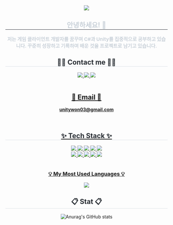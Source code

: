 <div align= "center">
    <img src="https://capsule-render.vercel.app/api?type=waving&color=8df2d3&height=180&text=Heewon's%20GitHub&animation=&fontColor=bdffe6&fontSize=60" />
    </div>
<div align= "center"> 
    <h2 style="border-bottom: 1px solid #21262d; color: #c9d1d9;"> 안녕하세요! 👋   </h2>  
    <div style="font-weight: 700; font-size: 15px; text-align: center; color: #c9d1d9;"> 저는 게임 클라이언트 개발자를 꿈꾸며 C#과 Unity를 집중적으로 공부하고 있습니다.  </li>꾸준히 성장하고 기록하며 배운 것을 프로젝트로 남기고 있습니다.  </div> 
    </div>
        
<div align= "center">
    <h2 style="border-bottom: 1px solid #d8dee4; color: #282d33;"> 🧑‍💻 Contact me 🧑‍💻 </h2>
    <a href=https://unihee1.tistory.com> 
    <img src="https://img.shields.io/badge/Tistory-000000?style=for-the-badge&logo=Tistory&logoColor=white&link=https://unihee1.tistory.com"> 
  </a>
  <a href=https://www.instagram.com/hee_01.03> 
    <img src="https://img.shields.io/badge/Instagram-E4405F?style=for-the-badge&logo=Instagram&logoColor=white&link=https://www.instagram.com/hee_01.03"> 
  </a>
  <a href=mailto:unitywon03@gmail.com> 
    <img src="https://img.shields.io/badge/Gmail-EA4335?style=for-the-badge&logo=Gmail&logoColor=white&link=mailto:unitywon03@gmail.com"> 
          </div><br>
    <div align= "center">  </div> 
    <h2 align="center">📧 Email 📧</h2>
<p align="center">
  <Strong> unitywon03@gmail.com </Strong>
</p><br>
<div align= "center">
    <h2 style="border-bottom: 1px solid #d8dee4; color: #282d33;"> ✨ Tech Stack ✨ </h2>
    <div style="margin: 0 auto; text-align: center;" align= "center"> <img src="https://img.shields.io/badge/Python-3776AB?style=for-the-badge&logo=Python&logoColor=white">
          <img src="https://img.shields.io/badge/Flask-000000?style=for-the-badge&logo=Flask&logoColor=white">
          <img src="https://img.shields.io/badge/MySQL-4479A1?style=for-the-badge&logo=MySQL&logoColor=white">
          <img src="https://img.shields.io/badge/C-A8B9CC?style=for-the-badge&logo=C&logoColor=white">
          <img src="https://img.shields.io/badge/Amazon AWS-232F3E?style=for-the-badge&logo=Amazon AWS&logoColor=white">
          <br/><img src="https://img.shields.io/badge/Java-007396?style=for-the-badge&logo=Java&logoColor=white">
          <img src="https://img.shields.io/badge/Spring-6DB33F?style=for-the-badge&logo=Spring&logoColor=white">
          <img src="https://img.shields.io/badge/Spring Boot-6DB33F?style=for-the-badge&logo=Spring Boot&logoColor=white">
          <img src="https://img.shields.io/badge/Git-F05032?style=for-the-badge&logo=Git&logoColor=white">
          <img src="https://img.shields.io/badge/Github-181717?style=for-the-badge&logo=Github&logoColor=white">
          </div>
    </div><br>

<h3 align="center">💡 My Most Used Languages 💡</h3>
<p align="center">
  <a href="https://github.com/${hee103}">
    <img align="center" src="https://github-readme-stats.vercel.app/api/top-langs/?username=${hee103}&layout=compact&show_icons=${아이콘 보여줄지}&show_owner=${소유자 표기}&hide_title=${타이틀 가리기}&theme=${테마}&hide=${가리고 싶은 언어}" />
  </a>
</p>
<div align= "center">
    <h2 style="border-bottom: 1px solid #d8dee4; color: #282d33;"> 📋 Stat 📋 </h2>
    
![Anurag's GitHub stats](https://github-readme-stats.vercel.app/api?username=hee103&show_icons=true&theme=radical)    

<br>
